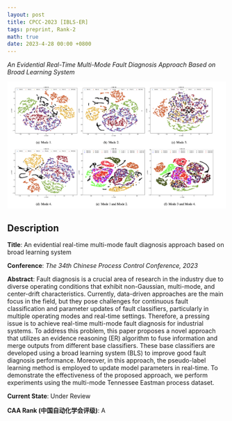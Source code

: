 ```yaml
---
layout: post
title: CPCC-2023 [IBLS-ER]
tags: preprint, Rank-2
math: true
date: 2023-4-28 00:00 +0800
---
```

*An Evidential Real-Time Multi-Mode Fault Diagnosis Approach Based on Broad Learning System*

![GA](https://github.com/Samlzy/pics/raw/Samlzy-patch-1/LiC-C-01.png)


## Description

**Title**: An evidential real-time multi-mode fault diagnosis approach based on broad learning system

**Conference**: *The 34th Chinese Process Control Conference, 2023*

**Abstract**: Fault diagnosis is a crucial area of research in the industry due to diverse operating conditions that exhibit non-Gaussian, multi-mode, and center-drift characteristics. Currently, data-driven approaches are the main focus in the field, but they pose challenges for continuous fault classification and parameter updates of fault classifiers, particularly in multiple operating modes and real-time settings. Therefore, a pressing issue is to achieve real-time multi-mode fault diagnosis for industrial systems. To address this problem, this paper proposes a novel approach that utilizes an evidence reasoning (ER) algorithm to fuse information and merge outputs from different base classifiers. These base classifiers are developed using a broad learning system (BLS) to improve good fault diagnosis performance. Moreover, in this approach, the pseudo-label learning method is employed to update model parameters in real-time. To demonstrate the effectiveness of the proposed approach, we perform experiments using the multi-mode Tennessee Eastman process dataset.

**Current State**: Under Review

**CAA Rank (中国自动化学会评级)**: A

